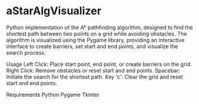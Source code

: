# aStarAlgVisualizer

Python implementation of the A* pathfinding algorithm, designed to find the shortest path between two points on a grid while avoiding obstacles. The algorithm is visualized using the Pygame library, providing an interactive interface to create barriers, set start and end points, and visualize the search process.

Usage
Left Click: Place start point, end point, or create barriers on the grid.
Right Click: Remove obstacles or reset start and end points.
Spacebar: Initiate the search for the shortest path.
Key 'c': Clear the grid and reset start and end points.

Requirements
Python
Pygame
Tkinter
